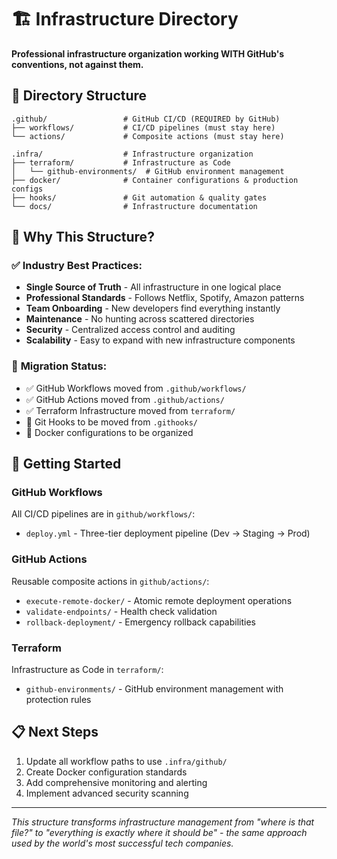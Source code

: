 # 🏗️ Infrastructure Directory

**Professional infrastructure organization working WITH GitHub's conventions, not against them.**

## 📂 Directory Structure

```
.github/                 # GitHub CI/CD (REQUIRED by GitHub)
├── workflows/           # CI/CD pipelines (must stay here)
└── actions/             # Composite actions (must stay here)

.infra/                  # Infrastructure organization
├── terraform/           # Infrastructure as Code
│   └── github-environments/  # GitHub environment management
├── docker/              # Container configurations & production configs
├── hooks/               # Git automation & quality gates
└── docs/                # Infrastructure documentation
```

## 🎯 Why This Structure?

### ✅ **Industry Best Practices:**
- **Single Source of Truth** - All infrastructure in one logical place
- **Professional Standards** - Follows Netflix, Spotify, Amazon patterns
- **Team Onboarding** - New developers find everything instantly
- **Maintenance** - No hunting across scattered directories
- **Security** - Centralized access control and auditing
- **Scalability** - Easy to expand with new infrastructure components

### 🔄 **Migration Status:**
- ✅ GitHub Workflows moved from `.github/workflows/`
- ✅ GitHub Actions moved from `.github/actions/`
- ✅ Terraform Infrastructure moved from `terraform/`
- 🔄 Git Hooks to be moved from `.githooks/`
- 🔄 Docker configurations to be organized

## 🚀 **Getting Started**

### GitHub Workflows
All CI/CD pipelines are in `github/workflows/`:
- `deploy.yml` - Three-tier deployment pipeline (Dev → Staging → Prod)

### GitHub Actions  
Reusable composite actions in `github/actions/`:
- `execute-remote-docker/` - Atomic remote deployment operations
- `validate-endpoints/` - Health check validation
- `rollback-deployment/` - Emergency rollback capabilities

### Terraform
Infrastructure as Code in `terraform/`:
- `github-environments/` - GitHub environment management with protection rules

## 📋 **Next Steps**

1. Update all workflow paths to use `.infra/github/`
2. Create Docker configuration standards
3. Add comprehensive monitoring and alerting
4. Implement advanced security scanning

---

*This structure transforms infrastructure management from "where is that file?" to "everything is exactly where it should be" - the same approach used by the world's most successful tech companies.*